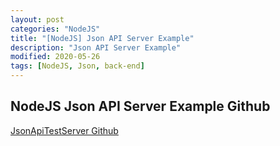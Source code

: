```yaml
---
layout: post
categories: "NodeJS"
title: "[NodeJS] Json API Server Example"
description: "Json API Server Example"
modified: 2020-05-26
tags: [NodeJS, Json, back-end]
---
```


## NodeJS Json API Server Example Github
[JsonApiTestServer Github](https://github.com/tigi44/JsonApiTestServer)
